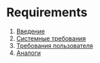 # Requirements 


1. [Введение](https://github.com/messi3nik/DishCalculator.wiki.git) 
2. [Cистемные требования](https://github.com/messi3nik/DishCalculator/wiki/%D0%A1%D0%B8%D1%81%D1%82%D0%B5%D0%BC%D0%BD%D1%8B%D0%B5-%D1%82%D1%80%D0%B5%D0%B1%D0%BE%D0%B2%D0%B0%D0%BD%D0%B8%D1%8F)
3. [Требования пользователя](https://github.com/messi3nik/DishCalculator/wiki/%D0%A2%D1%80%D0%B5%D0%B1%D0%BE%D0%B2%D0%B0%D0%BD%D0%B8%D1%8F-%D0%BF%D0%BE%D0%BB%D1%8C%D0%B7%D0%BE%D0%B2%D0%B0%D1%82%D0%B5%D0%BB%D1%8F)
4. [Аналоги](https://github.com/messi3nik/DishCalculator/wiki/%D0%90%D0%BD%D0%B0%D0%BB%D0%BE%D0%B3%D0%B8)